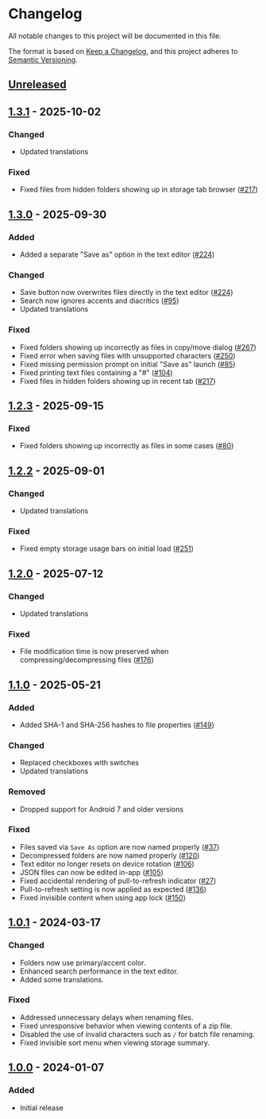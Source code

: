 # Changelog
All notable changes to this project will be documented in this file.

The format is based on [Keep a Changelog](https://keepachangelog.com/en/1.1.0/),
and this project adheres to [Semantic Versioning](https://semver.org/spec/v2.0.0.html).

## [Unreleased]

## [1.3.1] - 2025-10-02
### Changed
- Updated translations

### Fixed
- Fixed files from hidden folders showing up in storage tab browser ([#217])

## [1.3.0] - 2025-09-30
### Added
- Added a separate "Save as" option in the text editor ([#224])

### Changed
- Save button now overwrites files directly in the text editor ([#224])
- Search now ignores accents and diacritics ([#95])
- Updated translations

### Fixed
- Fixed folders showing up incorrectly as files in copy/move dialog ([#267])
- Fixed error when saving files with unsupported characters ([#250])
- Fixed missing permission prompt on initial "Save as" launch ([#85])
- Fixed printing text files containing a "#" ([#104])
- Fixed files in hidden folders showing up in recent tab ([#217])

## [1.2.3] - 2025-09-15
### Fixed
- Fixed folders showing up incorrectly as files in some cases ([#80])

## [1.2.2] - 2025-09-01
### Changed
- Updated translations

### Fixed
- Fixed empty storage usage bars on initial load ([#251])

## [1.2.0] - 2025-07-12
### Changed
- Updated translations

### Fixed
- File modification time is now preserved when compressing/decompressing files ([#176])

## [1.1.0] - 2025-05-21
### Added
- Added SHA-1 and SHA-256 hashes to file properties ([#149])

### Changed
- Replaced checkboxes with switches
- Updated translations

### Removed
- Dropped support for Android 7 and older versions

### Fixed
- Files saved via `Save As` option are now named properly ([#37])
- Decompressed folders are now named properly ([#120])
- Text editor no longer resets on device rotation ([#106])
- JSON files can now be edited in-app ([#105])
- Fixed accidental rendering of pull-to-refresh indicator ([#27])
- Pull-to-refresh setting is now applied as expected ([#136])
- Fixed invisible content when using app lock ([#150])

## [1.0.1] - 2024-03-17
### Changed
- Folders now use primary/accent color.
- Enhanced search performance in the text editor.
- Added some translations.

### Fixed
- Addressed unnecessary delays when renaming files.
- Fixed unresponsive behavior when viewing contents of a zip file.
- Disabled the use of invalid characters such as `/` for batch file renaming.
- Fixed invisible sort menu when viewing storage summary.

## [1.0.0] - 2024-01-07
### Added
- Initial release

[#27]: https://github.com/FossifyOrg/File-Manager/issues/27
[#37]: https://github.com/FossifyOrg/File-Manager/issues/37
[#80]: https://github.com/FossifyOrg/File-Manager/issues/80
[#85]: https://github.com/FossifyOrg/File-Manager/issues/85
[#95]: https://github.com/FossifyOrg/File-Manager/issues/95
[#104]: https://github.com/FossifyOrg/File-Manager/issues/104
[#105]: https://github.com/FossifyOrg/File-Manager/issues/105
[#106]: https://github.com/FossifyOrg/File-Manager/issues/106
[#120]: https://github.com/FossifyOrg/File-Manager/issues/120
[#136]: https://github.com/FossifyOrg/File-Manager/issues/136
[#149]: https://github.com/FossifyOrg/File-Manager/issues/149
[#150]: https://github.com/FossifyOrg/File-Manager/issues/150
[#176]: https://github.com/FossifyOrg/File-Manager/issues/176
[#217]: https://github.com/FossifyOrg/File-Manager/issues/217
[#224]: https://github.com/FossifyOrg/File-Manager/issues/224
[#250]: https://github.com/FossifyOrg/File-Manager/issues/250
[#251]: https://github.com/FossifyOrg/File-Manager/issues/251
[#267]: https://github.com/FossifyOrg/File-Manager/issues/267

[Unreleased]: https://github.com/FossifyOrg/File-Manager/compare/1.3.1...HEAD
[1.3.1]: https://github.com/FossifyOrg/File-Manager/compare/1.3.0...1.3.1
[1.3.0]: https://github.com/FossifyOrg/File-Manager/compare/1.2.3...1.3.0
[1.2.3]: https://github.com/FossifyOrg/File-Manager/compare/1.2.2...1.2.3
[1.2.2]: https://github.com/FossifyOrg/File-Manager/compare/1.2.0...1.2.2
[1.2.0]: https://github.com/FossifyOrg/File-Manager/compare/1.1.0...1.2.0
[1.1.0]: https://github.com/FossifyOrg/File-Manager/compare/1.0.1...1.1.0
[1.0.1]: https://github.com/FossifyOrg/File-Manager/compare/1.0.0...1.0.1
[1.0.0]: https://github.com/FossifyOrg/File-Manager/releases/tag/1.0.0
